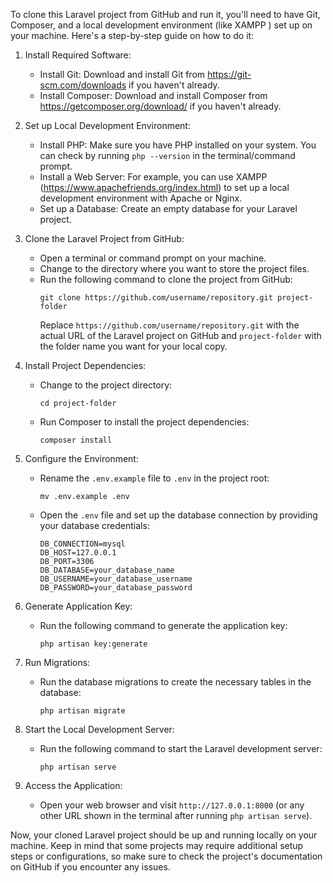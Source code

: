 To clone this Laravel project from GitHub and run it, you'll need to have Git, Composer, and a local development environment (like XAMPP ) set up on your machine. Here's a step-by-step guide on how to do it:

1. Install Required Software:
   - Install Git: Download and install Git from https://git-scm.com/downloads if you haven't already.
   - Install Composer: Download and install Composer from https://getcomposer.org/download/ if you haven't already.

2. Set up Local Development Environment:
   - Install PHP: Make sure you have PHP installed on your system. You can check by running `php --version` in the terminal/command prompt.
   - Install a Web Server: For example, you can use XAMPP (https://www.apachefriends.org/index.html) to set up a local development environment with Apache or Nginx.
   - Set up a Database: Create an empty database for your Laravel project.

3. Clone the Laravel Project from GitHub:
   - Open a terminal or command prompt on your machine.
   - Change to the directory where you want to store the project files.
   - Run the following command to clone the project from GitHub:
     ```
     git clone https://github.com/username/repository.git project-folder
     ```
     Replace `https://github.com/username/repository.git` with the actual URL of the Laravel project on GitHub and `project-folder` with the folder name you want for your local copy.

4. Install Project Dependencies:
   - Change to the project directory:
     ```
     cd project-folder
     ```
   - Run Composer to install the project dependencies:
     ```
     composer install
     ```

5. Configure the Environment:
   - Rename the `.env.example` file to `.env` in the project root:
     ```
     mv .env.example .env
     ```
   - Open the `.env` file and set up the database connection by providing your database credentials:
     ```
     DB_CONNECTION=mysql
     DB_HOST=127.0.0.1
     DB_PORT=3306
     DB_DATABASE=your_database_name
     DB_USERNAME=your_database_username
     DB_PASSWORD=your_database_password
     ```

6. Generate Application Key:
   - Run the following command to generate the application key:
     ```
     php artisan key:generate
     ```

7. Run Migrations:
   - Run the database migrations to create the necessary tables in the database:
     ```
     php artisan migrate
     ```

8. Start the Local Development Server:
   - Run the following command to start the Laravel development server:
     ```
     php artisan serve
     ```

9. Access the Application:
   - Open your web browser and visit `http://127.0.0.1:8000` (or any other URL shown in the terminal after running `php artisan serve`).

Now, your cloned Laravel project should be up and running locally on your machine. Keep in mind that some projects may require additional setup steps or configurations, so make sure to check the project's documentation on GitHub if you encounter any issues.
